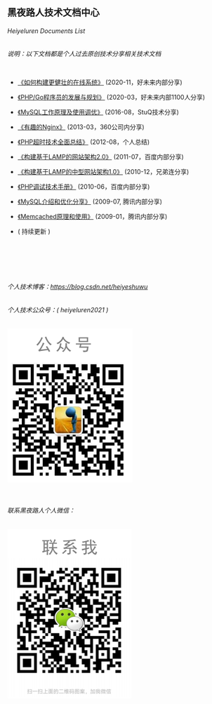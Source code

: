 ## 黑夜路人技术文档中心

###### Heiyeluren Documents List


*说明：以下文档都是个人过去原创技术分享相关技术文档*

<br />

- [《如何构建更健壮的在线系统》](https://github.com/heiyeluren/docs/raw/master/files/How-to-build-a-robust-system-202011.pdf) (2020-11，好未来内部分享)

- [《PHP/Go程序员的发展与规划》](https://github.com/heiyeluren/docs/raw/master/files/Career-development-plan-of-PHP%26Go-programmer.202003.pptx) (2020-03，好未来内部1100人分享)

- [《MySQL工作原理及使用调优》](https://github.com/heiyeluren/docs/raw/master/files/MySQL-in-LNMP-development-20160817.ppt) (2016-08，StuQ技术分享)

- [《有趣的Nginx》](https://github.com/heiyeluren/docs/raw/master/files/Interesting.Nginx-20130315.ppt) (2013-03，360公司内分享)

- [《PHP超时技术全面总结》](https://github.com/heiyeluren/docs/raw/master/files/PHP-Timeout-Technology-All.2012.08.docx) (2012-08，个人总结)

- [《构建基于LAMP的网站架构2.0》](https://github.com/heiyeluren/docs/raw/master/files/Build-based-LAMP-website-structure-2011.pptx) (2011-07，百度内部分享)

- [《构建基于LAMP的中型网站架构1.0》](https://github.com/heiyeluren/docs/raw/master/files/Build-based-LAMP-website-structure-PHP-Beijing-2010.pptx) (2010-12，兄弟连分享)

- [《PHP调试技术手册》](https://github.com/heiyeluren/docs/raw/master/files/PHP-Debug-Manual-public.pdf) (2010-06，百度内部分享)

- [《MySQL介绍和优化分享》](https://github.com/heiyeluren/docs/raw/master/files/MySQL-Introduction-and-Performance-Optimization.pdf) (2009-07, 腾讯内部分享)

- [《Memcached原理和使用》](https://github.com/heiyeluren/docs/raw/master/files/Memcached-principles-and-use.pdf) (2009-01，腾讯内部分享)

-  ( 持续更新 )

<br />

#

<br />

###### 个人技术博客：https://blog.csdn.net/heiyeshuwu

###### 个人技术公众号：( heiyeluren2021 )
![image](https://raw.githubusercontent.com/heiyeluren/docs/master/imgs/heiyeluren-wx-public.png)

<br />

###### 联系黑夜路人个人微信：
![image](https://raw.githubusercontent.com/heiyeluren/docs/master/imgs/heiyeluren-wx-prive-account.png)

